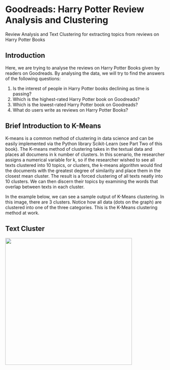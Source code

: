 # Goodreads: Harry Potter Review Analysis and Clustering
Review Analysis and Text Clustering for extracting topics from reviews on Harry Potter Books 

## Introduction
Here, we are trying to analyse the reviews on Harry Potter Books given by readers on Goodreads. By analysing the data, we will try to find the answers of the following questions:
1. Is the interest of people in Harry Potter books declining as time is passing?
2. Which is the highest-rated Harry Potter book on Goodreads?
3. Which is the lowest-rated Harry Potter book on Goodreads?
4. What do users write as reviews on Harry Potter Books?



## Brief Introduction to K-Means
K-means is a common method of clustering in data science and can be easily implemented via the Python library Scikit-Learn (see Part Two of this book). The K-means method of clustering takes in the textual data and places all documens in k number of clusters. In this scenario, the researcher assigns a numerical variable for k, so if the researcher wished to see all texts clustered into 10 topics, or clusters, the k-means algorithm would find the documents with the greatest degree of similarity and place them in the closest mean cluster. The result is a forced clustering of all texts neatly into 10 clusters. We can then discern their topics by examining the words that overlap between texts in each cluster.

In the example below, we can see a sample output of K-Means clustering. In this image, there are 3 clusters. Notice how all data (dots on the graph) are clustered into one of the three categories. This is the K-Means clustering method at work.
## Text Cluster
<img src="https://user-images.githubusercontent.com/65237445/149658485-8280f0b2-f2cf-482a-b588-a5f24f7ca844.PNG" width="400" height = "400">

